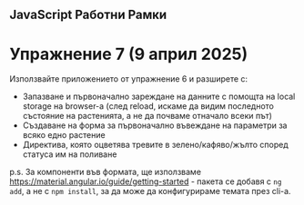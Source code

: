 ## JavaScript Работни Рамки

# Упражнение 7 (9 април 2025)

Използвайте приложението от упражнение 6 и разширете с:
- Запазване и първоначално зареждане на данните с помощта на local storage на browser-a (след reload, искаме да видим последното състояние на растенията, а не да почваме отначало всеки път)
- Създаване на форма за първоначално въвеждане на параметри за всяко едно растение
- Директива, която оцветява тревите в зелено/кафяво/жълто според статуса им на поливане

p.s. За компоненти във формата, ще използваме https://material.angular.io/guide/getting-started - пакета се добавя с `ng add`, а не с `npm install`, за да може да конфигурираме темата през cli-a.


